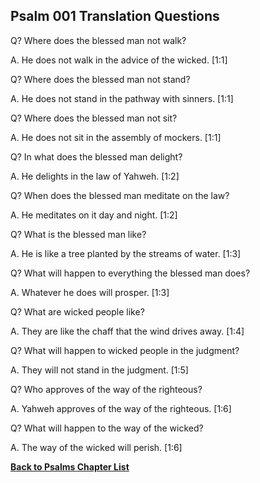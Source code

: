## Psalm 001 Translation Questions ##

Q? Where does the blessed man not walk?

A. He does not walk in the advice of the wicked. [1:1]

Q? Where does the blessed man not stand?

A. He does not stand in the pathway with sinners. [1:1]

Q? Where does the blessed man not sit?

A. He does not sit in the assembly of mockers. [1:1]

Q? In what does the blessed man delight?

A. He delights in the law of Yahweh. [1:2]

Q? When does the blessed man meditate on the law?

A. He meditates on it day and night. [1:2]

Q? What is the blessed man like?

A. He is like a tree planted by the streams of water. [1:3]

Q? What will happen to everything the blessed man does?

A. Whatever he does will prosper. [1:3]

Q? What are wicked people like?

A. They are like the chaff that the wind drives away. [1:4]

Q? What will happen to wicked people in the judgment?

A. They will not stand in the judgment. [1:5]

Q? Who approves of the way of the righteous?

A. Yahweh approves of the way of the righteous. [1:6]

Q? What will happen to the way of the wicked?

A. The way of the wicked will perish. [1:6]

__[Back to Psalms Chapter List](./)__

